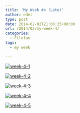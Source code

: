 ```yaml
---
title: 'My Week #4 (Late)'
author: edel
type: post
date: 2014-02-02T21:06:25+00:00
url: /2014/02/my-week-4/
categories:
  - Filofax
tags:
  - my week

---
```

[<img src="http://scattered.me/wp-content/uploads/2014/02/week-4-1.png" alt="week-4-1" class="img-responsive" />][1]

[<img src="http://scattered.me/wp-content/uploads/2014/02/week-4-2.png" alt="week-4-2" class="img-responsive" />][2]

[<img src="http://scattered.me/wp-content/uploads/2014/02/week-4-3.png" alt="week-4-3" class="img-responsive" />][3]

[<img src="http://scattered.me/wp-content/uploads/2014/02/week-4-4.png" alt="week-4-4" class="img-responsive" />][4]

[<img src="http://scattered.me/wp-content/uploads/2014/02/week-4-5.png" alt="week-4-5" class="img-responsive" />][5]

<ol class="footnote">
</ol>

 [1]: http://scattered.me/wp-content/uploads/2014/02/week-4-1.png
 [2]: http://scattered.me/wp-content/uploads/2014/02/week-4-2.png
 [3]: http://scattered.me/wp-content/uploads/2014/02/week-4-3.png
 [4]: http://scattered.me/wp-content/uploads/2014/02/week-4-4.png
 [5]: http://scattered.me/wp-content/uploads/2014/02/week-4-5.png